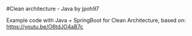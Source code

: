 #Clean architecture - Java by jpoh97

Example code with Java + SpringBoot for Clean Architecture, based on: https://youtu.be/O6tdJO4aB7c

